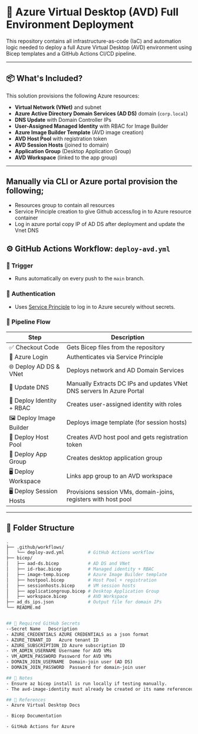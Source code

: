 # 🚀 Azure Virtual Desktop (AVD) Full Environment Deployment

This repository contains all infrastructure-as-code (IaC) and automation logic needed to deploy a full Azure Virtual Desktop (AVD) environment using Bicep templates and a GitHub Actions CI/CD pipeline.

---

## 📦 What's Included?

This solution provisions the following Azure resources:

- **Virtual Network (VNet)** and subnet
- **Azure Active Directory Domain Services (AD DS)** domain (`corp.local`)
- **DNS Update** with Domain Controller IPs
- **User-Assigned Managed Identity** with RBAC for Image Builder
- **Azure Image Builder Template** (AVD image creation)
- **AVD Host Pool** with registration token
- **AVD Session Hosts** (joined to domain)
- **Application Group** (Desktop Application Group)
- **AVD Workspace** (linked to the app group)

---

## Manually via CLI or Azure portal provision the following;
- Resources group to contain all resources
- Service Principle creation to give Github access/log in to Azure resource container
- Log in azure portal copy IP of AD DS after deployment and update the Vnet DNS

## ⚙️ GitHub Actions Workflow: `deploy-avd.yml`

### 🔁 Trigger
- Runs automatically on every push to the `main` branch.

### 🔐 Authentication
- Uses [Service Principle](https://learn.microsoft.com/en-us/azure/developer/github/connect-from-azure?tabs=azure-cli%2Clinux) to log in to Azure securely without secrets.

### 🧱 Pipeline Flow

| Step | Description |
|------|-------------|
| ✅ Checkout Code | Gets Bicep files from the repository |
| 🔐 Azure Login | Authenticates via Service Principle |
| 🌐 Deploy AD DS & VNet | Deploys network and AD Domain Services |
| 🧠 Update DNS | Manually Extracts DC IPs and updates VNet DNS servers In Azure Portal |
| 👤 Deploy Identity + RBAC | Creates user-assigned identity with roles |
| 🖼️ Deploy Image Builder | Deploys image template (for session hosts) |
| 🧩 Deploy Host Pool | Creates AVD host pool and gets registration token |
| 🧠 Deploy App Group | Creates desktop application group |
| 🖥️ Deploy Workspace | Links app group to an AVD workspace |
| 🖥️ Deploy Session Hosts | Provisions session VMs, domain-joins, registers with host pool |

---

## 📁 Folder Structure

```bash
.
├── .github/workflows/
│   └── deploy-avd.yml         # GitHub Actions workflow
├── bicep/
│   ├── aad-ds.bicep           # AD DS and VNet
│   ├── id-rbac.bicep          # Managed identity + RBAC
│   ├── image-temp.bicep       # Azure Image Builder template
│   ├── hostpool.bicep         # Host Pool + registration
│   ├── sessionhosts.bicep     # VM session hosts
│   ├── applicationgroup.bicep # Desktop Application Group
│   ├── workspace.bicep        # AVD Workspace
├── ad_ds_ips.json             # Output file for domain IPs
└── README.md


## 🔑 Required GitHub Secrets
--Secret Name	Description
- AZURE_CREDENTIALS	AZURE CREDENTIALS as a json format
- AZURE_TENANT_ID	Azure tenant ID
- AZURE_SUBSCRIPTION_ID	Azure subscription ID
- VM_ADMIN_USERNAME	Username for AVD VMs
- VM_ADMIN_PASSWORD	Password for AVD VMs
- DOMAIN_JOIN_USERNAME	Domain-join user (AD DS)
- DOMAIN_JOIN_PASSWORD	Password for domain-join user

## 📝 Notes
- Ensure az bicep install is run locally if testing manually.
- The avd-image-identity must already be created or its name referenced correctly in id-rbac.bicep.

## 📘 References
- Azure Virtual Desktop Docs

- Bicep Documentation

- GitHub Actions for Azure

